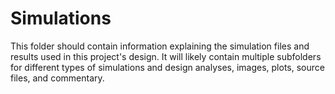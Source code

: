 # Simulations

This folder should contain information explaining the simulation files and results used in this project's design.  It will likely contain multiple subfolders for different types of simulations and design analyses, images, plots, source files, and commentary.

